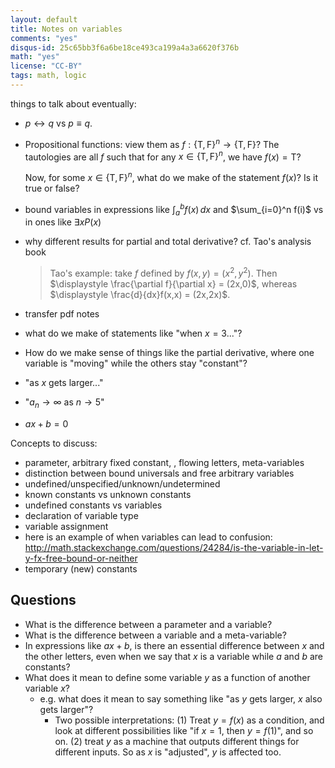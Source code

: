 ```yaml
---
layout: default
title: Notes on variables
comments: "yes"
disqus-id: 25c65bb3f6a6be18ce493ca199a4a3a6620f376b
math: "yes"
license: "CC-BY"
tags: math, logic
---
```


things to talk about eventually:

- $p \leftrightarrow q$ vs $p \equiv q$.
- Propositional functions: view them as $f: \{\mathrm{T},\mathrm{F}\}^n\to \{\mathrm{T},\mathrm{F}\}$?
  The tautologies are all $f$ such that for any $x\in \{\mathrm{T},\mathrm{F}\}^n$, we have $f(x) = \mathrm{T}$?

    Now, for some $x\in \{\mathrm{T},\mathrm{F}\}^n$, what do we make of the statement $f(x)$? Is it true or false?

- bound variables in expressions like $\int_a^b f(x)\, dx$ and
  $\sum_{i=0}^n f(i)$ vs in ones like $\exists x P(x)$

- why different results for partial and total derivative? cf. Tao's
  analysis book

    > Tao's example: take $f$ defined by $f(x,y) = (x^2, y^2)$.
    > Then $\displaystyle \frac{\partial f}{\partial x} = (2x,0)$,
    > whereas $\displaystyle \frac{d}{dx}f(x,x) = (2x,2x)$.

- transfer pdf notes

- what do we make of statements like "when $x=3$..."?

- How do we make sense of things like the partial derivative, where one variable is "moving" while the others stay "constant"?

- "as $x$ gets larger..."

- "$a_n \to \infty$ as $n\to 5$"


- $ax + b = 0$


Concepts to discuss:

- parameter, arbitrary fixed constant, , flowing letters, meta-variables
- distinction between bound universals and free arbitrary variables
- undefined/unspecified/unknown/undetermined
- known constants vs unknown constants
- undefined constants vs variables
- declaration of variable type
- variable assignment
- here is an example of when variables can lead to confusion: <http://math.stackexchange.com/questions/24284/is-the-variable-in-let-y-fx-free-bound-or-neither>
- temporary (new) constants


## Questions

- What is the difference between a parameter and a variable?
- What is the difference between a variable and a meta-variable?
- In expressions like $ax + b$, is there an essential difference between $x$ and the other letters, even when we say that $x$ is a variable while $a$ and $b$ are constants?
- What does it mean to define some variable $y$ as a function of another variable $x$?
    - e.g. what does it mean to say something like "as $y$ gets larger, $x$ also gets larger"?
        - Two possible interpretations: (1) Treat $y = f(x)$ as a
          condition, and look at different possibilities like "if $x =
          1$, then $y = f(1)$", and so on. (2) treat $y$ as a machine that outputs different things for different inputs. So as $x$ is "adjusted", $y$ is affected too.
